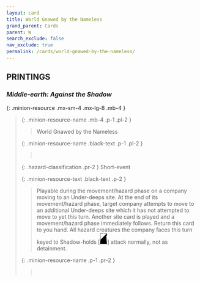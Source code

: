 ```yaml
---
layout: card
title: World Gnawed by the Nameless
grand_parent: Cards
parent: W
search_exclude: false
nav_exclude: true
permalink: /cards/world-gnawed-by-the-nameless/
---
```


## PRINTINGS


### _Middle-earth: Against the Shadow_

{: .minion-resource .mx-sm-4 .mx-lg-8 .mb-4 }
> {: .minion-resource-name .mb-4 .p-1 .pl-2 }
> > <div class="hazard-mp"></div>
> > <div class="card-name">World Gnawed by the Nameless</div>
>
> {: .minion-resource-name .black-text .p-1 .pl-2 }
> > &nbsp;
>
> {: .hazard-classification .pr-2 }
> Short-event
>
> {: .minion-resource-text .black-text .p-2 }
> > Playable during the movement/hazard phase on a company moving to an Under-deeps site. At the end of its movement/hazard phase, target company attempts to move to an additional Under-deeps site which it has not attempted to move to yet this turn. Another site card is played and a movement/hazard phase immediately follows. Return this card to you hand. All hazard creatures the company faces this turn keyed to Shadow-holds \[![](/assets/images/shadow-hold.svg)] attack normally, not as detainment.  
> 
> {: .minion-resource-name .p-1 .pr-2 }
> > <div class="card-shield"></div>
> > <div class="card-corruption-white">&nbsp;</div>

